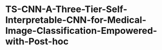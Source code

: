 # TS-CNN-A-Three-Tier-Self-Interpretable-CNN-for-Medical-Image-Classification-Empowered-with-Post-hoc